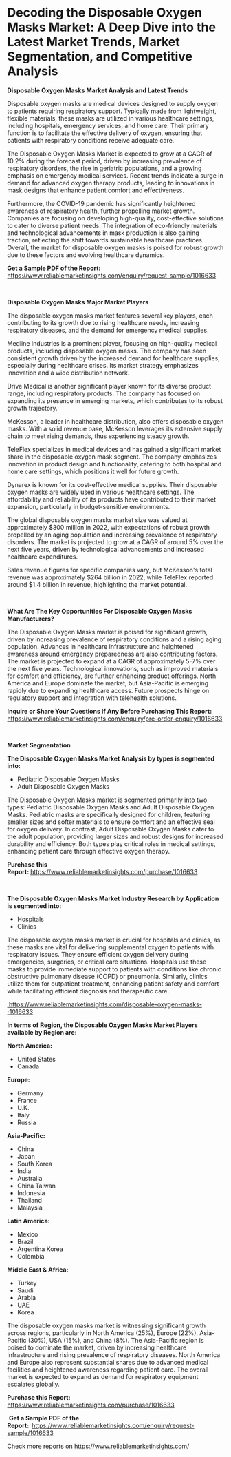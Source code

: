 <p><h1>Decoding the Disposable Oxygen Masks Market: A Deep Dive into the Latest Market Trends, Market Segmentation, and Competitive Analysis</h1></p><p><strong>Disposable Oxygen Masks Market Analysis and Latest Trends</strong></p>
<p><p>Disposable oxygen masks are medical devices designed to supply oxygen to patients requiring respiratory support. Typically made from lightweight, flexible materials, these masks are utilized in various healthcare settings, including hospitals, emergency services, and home care. Their primary function is to facilitate the effective delivery of oxygen, ensuring that patients with respiratory conditions receive adequate care.</p><p>The Disposable Oxygen Masks Market is expected to grow at a CAGR of 10.2% during the forecast period, driven by increasing prevalence of respiratory disorders, the rise in geriatric populations, and a growing emphasis on emergency medical services. Recent trends indicate a surge in demand for advanced oxygen therapy products, leading to innovations in mask designs that enhance patient comfort and effectiveness.</p><p>Furthermore, the COVID-19 pandemic has significantly heightened awareness of respiratory health, further propelling market growth. Companies are focusing on developing high-quality, cost-effective solutions to cater to diverse patient needs. The integration of eco-friendly materials and technological advancements in mask production is also gaining traction, reflecting the shift towards sustainable healthcare practices. Overall, the market for disposable oxygen masks is poised for robust growth due to these factors and evolving healthcare dynamics.</p></p>
<p><strong>Get a Sample PDF of the Report:&nbsp;</strong> <a href="https://www.reliablemarketinsights.com/enquiry/request-sample/1016633?utm_campaign=3032&utm_medium=2&utm_source=Github&utm_content=ia&utm_term=21032025&utm_id=disposable-oxygen-masks">https://www.reliablemarketinsights.com/enquiry/request-sample/1016633</a></p>
<p>&nbsp;</p>
<p><strong>Disposable Oxygen Masks Major Market Players</strong></p>
<p><p>The disposable oxygen masks market features several key players, each contributing to its growth due to rising healthcare needs, increasing respiratory diseases, and the demand for emergency medical supplies.</p><p>Medline Industries is a prominent player, focusing on high-quality medical products, including disposable oxygen masks. The company has seen consistent growth driven by the increased demand for healthcare supplies, especially during healthcare crises. Its market strategy emphasizes innovation and a wide distribution network.</p><p>Drive Medical is another significant player known for its diverse product range, including respiratory products. The company has focused on expanding its presence in emerging markets, which contributes to its robust growth trajectory. </p><p>McKesson, a leader in healthcare distribution, also offers disposable oxygen masks. With a solid revenue base, McKesson leverages its extensive supply chain to meet rising demands, thus experiencing steady growth.</p><p>TeleFlex specializes in medical devices and has gained a significant market share in the disposable oxygen mask segment. The company emphasizes innovation in product design and functionality, catering to both hospital and home care settings, which positions it well for future growth.</p><p>Dynarex is known for its cost-effective medical supplies. Their disposable oxygen masks are widely used in various healthcare settings. The affordability and reliability of its products have contributed to their market expansion, particularly in budget-sensitive environments.</p><p>The global disposable oxygen masks market size was valued at approximately $300 million in 2022, with expectations of robust growth propelled by an aging population and increasing prevalence of respiratory disorders. The market is projected to grow at a CAGR of around 5% over the next five years, driven by technological advancements and increased healthcare expenditures. </p><p>Sales revenue figures for specific companies vary, but McKesson's total revenue was approximately $264 billion in 2022, while TeleFlex reported around $1.4 billion in revenue, highlighting the market potential.</p></p>
<p>&nbsp;</p>
<p><strong>What Are The Key Opportunities For Disposable Oxygen Masks Manufacturers?</strong></p>
<p><p>The Disposable Oxygen Masks market is poised for significant growth, driven by increasing prevalence of respiratory conditions and a rising aging population. Advances in healthcare infrastructure and heightened awareness around emergency preparedness are also contributing factors. The market is projected to expand at a CAGR of approximately 5-7% over the next five years. Technological innovations, such as improved materials for comfort and efficiency, are further enhancing product offerings. North America and Europe dominate the market, but Asia-Pacific is emerging rapidly due to expanding healthcare access. Future prospects hinge on regulatory support and integration with telehealth solutions.</p></p>
<p><strong>Inquire or Share Your Questions If Any Before Purchasing This Report:</strong> <a href="https://www.reliablemarketinsights.com/enquiry/pre-order-enquiry/1016633?utm_campaign=3032&utm_medium=2&utm_source=Github&utm_content=ia&utm_term=21032025&utm_id=disposable-oxygen-masks">https://www.reliablemarketinsights.com/enquiry/pre-order-enquiry/1016633</a></p>
<p>&nbsp;</p>
<p><strong>Market Segmentation</strong></p>
<p><strong>The Disposable Oxygen Masks Market Analysis by types is segmented into:</strong></p>
<p><ul><li>Pediatric Disposable Oxygen Masks</li><li>Adult Disposable Oxygen Masks</li></ul></p>
<p><p>The Disposable Oxygen Masks market is segmented primarily into two types: Pediatric Disposable Oxygen Masks and Adult Disposable Oxygen Masks. Pediatric masks are specifically designed for children, featuring smaller sizes and softer materials to ensure comfort and an effective seal for oxygen delivery. In contrast, Adult Disposable Oxygen Masks cater to the adult population, providing larger sizes and robust designs for increased durability and efficiency. Both types play critical roles in medical settings, enhancing patient care through effective oxygen therapy.</p></p>
<p><strong>Purchase this Report:&nbsp;</strong><a href="https://www.reliablemarketinsights.com/purchase/1016633?utm_campaign=3032&utm_medium=2&utm_source=Github&utm_content=ia&utm_term=21032025&utm_id=disposable-oxygen-masks">https://www.reliablemarketinsights.com/purchase/1016633</a></p>
<p>&nbsp;</p>
<p><strong>The Disposable Oxygen Masks Market Industry Research by Application is segmented into:</strong></p>
<p><ul><li>Hospitals</li><li>Clinics</li></ul></p>
<p><p>The disposable oxygen masks market is crucial for hospitals and clinics, as these masks are vital for delivering supplemental oxygen to patients with respiratory issues. They ensure efficient oxygen delivery during emergencies, surgeries, or critical care situations. Hospitals use these masks to provide immediate support to patients with conditions like chronic obstructive pulmonary disease (COPD) or pneumonia. Similarly, clinics utilize them for outpatient treatment, enhancing patient safety and comfort while facilitating efficient diagnosis and therapeutic care.</p></p>
<p><a href="https://www.reliablemarketinsights.com/disposable-oxygen-masks-r1016633?utm_campaign=3032&utm_medium=2&utm_source=Github&utm_content=ia&utm_term=21032025&utm_id=disposable-oxygen-masks">&nbsp;https://www.reliablemarketinsights.com/disposable-oxygen-masks-r1016633</a></p>
<p><strong>In terms of Region, the Disposable Oxygen Masks Market Players available by Region are:</strong></p>
<p>
    <p> <strong> North America: </strong>
        <ul>
            <li>United States</li>
            <li>Canada</li>
        </ul>
        </p> 
    <p> <strong> Europe: </strong>
        <ul>
            <li>Germany</li>
            <li>France</li>
            <li>U.K.</li>
            <li>Italy</li>
            <li>Russia</li>
        </ul>
        </p> 
    <p> <strong> Asia-Pacific: </strong>
        <ul>
            <li>China</li>
            <li>Japan</li>
            <li>South Korea</li>
            <li>India</li>
            <li>Australia</li>
            <li>China Taiwan</li>
            <li>Indonesia</li>
            <li>Thailand</li>
            <li>Malaysia</li>
        </ul>
        </p> 
    <p> <strong> Latin America: </strong>
        <ul>
            <li>Mexico</li>
            <li>Brazil</li>
            <li>Argentina Korea</li>
            <li>Colombia</li>
        </ul>
        </p> 
    <p> <strong> Middle East & Africa: </strong>
        <ul>
            <li>Turkey</li>
            <li>Saudi</li>
            <li>Arabia</li>
            <li>UAE</li>
            <li>Korea</li>
        </ul>
    </p>
    </p>
<p><p>The disposable oxygen masks market is witnessing significant growth across regions, particularly in North America (25%), Europe (22%), Asia-Pacific (30%), USA (15%), and China (8%). The Asia-Pacific region is poised to dominate the market, driven by increasing healthcare infrastructure and rising prevalence of respiratory diseases. North America and Europe also represent substantial shares due to advanced medical facilities and heightened awareness regarding patient care. The overall market is expected to expand as demand for respiratory equipment escalates globally.</p></p>
<p><strong>Purchase this Report: </strong><a href="https://www.reliablemarketinsights.com/purchase/1016633?utm_campaign=3032&utm_medium=2&utm_source=Github&utm_content=ia&utm_term=21032025&utm_id=disposable-oxygen-masks">https://www.reliablemarketinsights.com/purchase/1016633</a></p>
<p>&nbsp;<strong>Get a Sample PDF of the Report:&nbsp;&nbsp;</strong><a href="https://www.reliablemarketinsights.com/enquiry/request-sample/1016633?utm_campaign=3032&utm_medium=2&utm_source=Github&utm_content=ia&utm_term=21032025&utm_id=disposable-oxygen-masks">https://www.reliablemarketinsights.com/enquiry/request-sample/1016633</a></p>
<p><strong></strong></p>
<p>Check more reports on <a href="https://www.reliablemarketinsights.com/?utm_campaign=3032&utm_medium=2&utm_source=Github&utm_content=ia&utm_term=21032025&utm_id=disposable-oxygen-masks">https://www.reliablemarketinsights.com/</a></p>